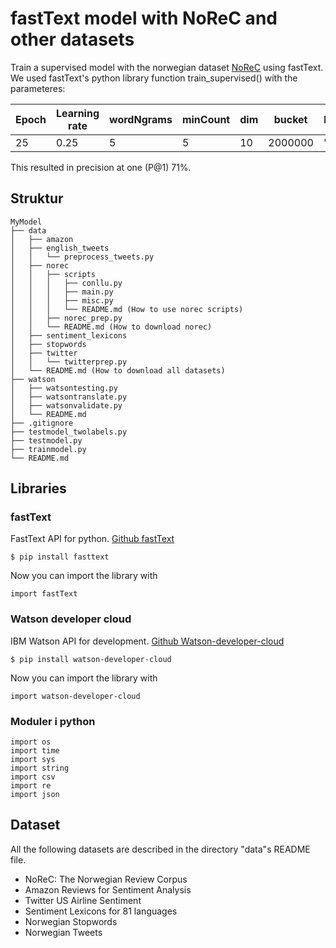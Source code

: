 # fastText model with NoReC and other datasets

Train a supervised model with the norwegian dataset [NoReC](https://github.com/ltgoslo/norec) using fastText. We used fastText's python library function train_supervised() with the parameteres:

| Epoch | Learning rate | wordNgrams | minCount | dim | bucket   | loss | neg | ws | verbose | minn | maxn |
|-------|---------------|------------|----------|-----|----------|------|-----|----|---------|------|------|
| 25    | 0.25           | 5          | 5        | 10  | 2000000 | "ns" | 30  | 10 | 2       | 5    | 6    |

This resulted in precision at one (P@1) 71%.

## Struktur

```
MyModel
├── data
│   ├── amazon
│   ├── english_tweets
│   │   └── preprocess_tweets.py
│   ├── norec
│   │   ├── scripts
│   │   │   ├── conllu.py
│   │   │   ├── main.py
│   │   │   ├── misc.py
│   │   │   └── README.md (How to use norec scripts)
│   │   ├── norec_prep.py
│   │   └── README.md (How to download norec)
│   ├── sentiment_lexicons
│   ├── stopwords
│   ├── twitter
│   │   └── twitterprep.py
│   └── README.md (How to download all datasets)
├── watson
│   ├── watsontesting.py
│   ├── watsontranslate.py
│   ├── watsonvalidate.py
│   └── README.md
├── .gitignore
├── testmodel_twolabels.py
├── testmodel.py
├── trainmodel.py
└── README.md
```

## Libraries

### fastText
FastText API for python. [Github fastText](https://github.com/facebookresearch/fastText/tree/master/python)
```
$ pip install fasttext
```
Now you can import the library with
```
import fastText
```

### Watson developer cloud
IBM Watson API for development. [Github Watson-developer-cloud](https://github.com/watson-developer-cloud/python-sdk/tree/master/watson_developer_cloud)
```
$ pip install watson-developer-cloud
```
Now you can import the library with
```
import watson-developer-cloud
```

### Moduler i python
```
import os
import time
import sys
import string
import csv
import re
import json
```

## Dataset
All the following datasets are described in the directory "data"s README file.
- NoReC: The Norwegian Review Corpus
- Amazon Reviews for Sentiment Analysis
- Twitter US Airline Sentiment
- Sentiment Lexicons for 81 languages
- Norwegian Stopwords
- Norwegian Tweets
